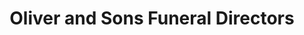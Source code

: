 ---
title: "Oliver and Sons Funeral Directors"
url: /jedburgh/oliver-and-sons-funeral-directors/
shop: funeral directors
---